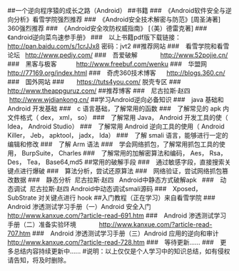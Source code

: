 ##一个逆向程序猿的成长之路（Android）
##书籍
###　《Android软件安全与逆向分析》看雪学院强烈推荐
###　《Android安全技术解密与防范》[周圣涛著] 360强烈推荐
###　《Android安全攻防权威指南》 [（美）德雷克著]
###　《android逆向菜鸟速参手册》
###　以上书籍pdf版下载链接：http://pan.baidu.com/s/1crJJx8 密码：jvt2
##推荐网站
###　看雪学院和看雪论坛   http://www.pediy.com/
###　吾爱破解             http://www.52pojie.cn/
###　黑客与极客           http://www.freebuf.com/wenku
###　华盟网               http://77169.org/index.html
###　奇虎360技术博客      http://blogs.360.cn/
###　国外网站 
###　　https://tuts4you.com/  脱壳专区
###　　http://www.theappguruz.com/
##推荐博客
###　尼古拉斯·赵四    http://www.wjdiankong.cn/
##学习Android逆向必备知识
###　java 基础和 Android 开发基础
###　c 语言基础，了解常用的函数
###　了解常见的 apk 内文件格式（ dex， xml， so）
###　了解常用 Java， Android 开发工具的使（ Idea， Android Studio）
###　了解常用 Android 逆向工具的使用（ Android Killer， Jeb， apktool， jadx， Ida）
###　了解 smali 语言，能够进行一定的编辑和修改
###　了解 Arm 语法
###　学会网络抓包，了解常用抓包工具的使用， BurpSuite， Charles
###　了解常用的加解密算法和编码， Aes， Rsa， Des， Tea， Base64,md5
##常用的破解手段
###　通过敏感字段，直接搜索关键点进行爆破
###　算法分析，尝试还原算法
###　网络验证，尝试网络抓包篡改数据
###　静态分析  尼古拉斯·赵四   Android中静态方式破解apk  
###　动态调试  尼古拉斯·赵四  Android中动态调试smali源码
###　Xposed， SubStrate 对关键点进行 hook
##入门教程（正在学习）来自看雪学院
###　Android 渗透测试学习手册（一）Android 安全入门         http://www.kanxue.com/?article-read-691.htm
###　Android 渗透测试学习手册（二）准备实验环境             http://www.kanxue.com/?article-read-707.htm
###　Android 渗透测试学习手册（三）Android 应用的逆向和审计 http://www.kanxue.com/?article-read-728.htm
###　等待更新......
###　更多总结内容持续更新中......
#说明：以上仅仅是个人学习中的知识总结，如有侵权请告知，将及时删除。 
